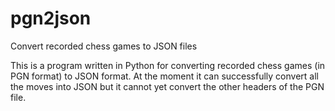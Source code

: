 # pgn2json
Convert recorded chess games to JSON files

This is a program written in Python for converting recorded chess games (in PGN format) to JSON format. At the moment it can successfully convert all the moves into JSON but it cannot yet convert the other headers of the PGN file.

